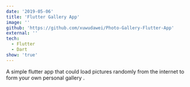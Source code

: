 ```yaml
---
date: '2019-05-06'
title: 'Flutter Gallery App'
image: ''
github: 'https://github.com/xuwudawei/Photo-Gallery-Flutter-App'
external: ''
tech:
  - Flutter
  - Dart
show: 'true'
---
```


A simple flutter app that could load pictures randomly from the internet to form your own personal gallery .
